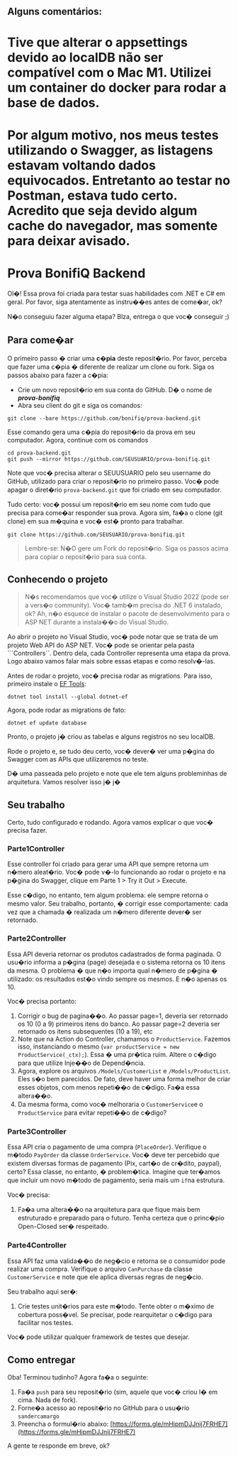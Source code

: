 ## Alguns comentários:

# Tive que alterar o appsettings devido ao localDB não ser compatível com o Mac M1. Utilizei um container do docker para rodar a base de dados.
# Por algum motivo, nos meus testes utilizando o Swagger, as listagens estavam voltando dados equivocados. Entretanto ao testar no Postman, estava tudo certo. Acredito que seja devido algum cache do navegador, mas somente para deixar avisado.

# Prova BonifiQ Backend
Ol�!
Essa prova foi criada para testar suas habilidades com .NET e C# em geral. 
Por favor, siga atentamente as instru��es antes de come�ar, ok?

N�o conseguiu fazer alguma etapa? Blza, entrega o que voc� conseguir ;)

## Para come�ar
O primeiro passo � criar uma **c�pia** deste reposit�rio. Por favor, perceba que fazer uma c�pia � diferente de realizar um clone ou fork. Siga os passos abaixo para fazer a c�pia:

- Crie um novo reposit�rio em sua conta do GitHub. D� o nome de ***prova-bonifiq***
- Abra seu client do git e siga os comandos:
```
git clone --bare https://github.com/bonifiq/prova-backend.git
```
Esse comando gera uma c�pia do reposit�rio da prova em seu computador. Agora, continue com os comandos
```
cd prova-backend.git
git push --mirror https://github.com/SEUSUARIO/prova-bonifiq.git
```
Note que voc� precisa alterar o SEUUSUARIO pelo seu username do GitHub, utilizado para criar o reposit�rio no primeiro passo.
Voc� pode apagar o diret�rio ```prova-backend.git``` que foi criado em seu computador.

Tudo certo: voc� possui um reposit�rio em seu nome com tudo que precisa para come�ar responder sua prova. Agora sim, fa�a o clone (git clone) em sua m�quina e voc� est� pronto para trabalhar.
```
git clone https://github.com/SEUSUARIO/prova-bonifiq.git
```

> Lembre-se: N�O gere um Fork do reposit�rio. Siga os passos acima para copiar o reposit�rio para sua conta.

## Conhecendo o projeto
> N�s recomendamos que voc� utilize o Visual Studio 2022 (pode ser a vers�o community). Voc� tamb�m precisa do .NET 6 instalado, ok?
Ah, n�o esquece de instalar o pacote de desenvolvimento para o ASP NET durante a instala��o do Visual Studio.

Ao abrir o projeto no Visual Studio, voc� pode notar que se trata de um projeto Web API do ASP NET.  Voc� pode se orientar pela pasta ```Controllers``. 
Dentro dela, cada Controller representa uma etapa da prova.  Logo abaixo vamos falar mais sobre essas etapas e como resolv�-las.

Antes de rodar o projeto, voc� precisa rodar as migrations. Para isso, primeiro instale o [EF Tools](https://learn.microsoft.com/en-us/ef/core/get-started/overview/install#get-the-entity-framework-core-tools):
```
dotnet tool install --global dotnet-ef
```
Agora, pode rodar as migrations de fato:
```
dotnet ef update database
``` 

Pronto, o projeto j� criou as tabelas e alguns registros no seu localDB. 


Rode o projeto e, se tudo deu certo, voc� dever� ver uma p�gina do Swagger com as APIs que utilizaremos no teste.

D� uma passeada pelo projeto e note que ele tem alguns probleminhas de arquitetura. Vamos resolver isso j� j�


## Seu trabalho
Certo, tudo configurado e rodando. Agora vamos explicar o que voc� precisa fazer.

### Parte1Controller
Esse controller foi criado para gerar uma API que sempre retorna um n�mero aleat�rio. 
Voc� pode v�-lo funcionando ao rodar o projeto e na p�gina do Swagger, clique em Parte 1 > Try it Out > Execute.

Esse c�digo, no entanto, tem algum problema: ele sempre retorna o mesmo valor.
Seu trabalho, portanto, � corrigir esse comportamente: cada vez que a chamada � realizada um n�mero diferente dever� ser retornado.

### Parte2Controller
Essa API deveria retornar os produtos cadastrados de forma paginada. O usu�rio informa a p�gina (page) desejada e o sistema retorna os 10 itens da mesma.
O problema � que n�o importa qual n�mero de p�gina � utilizado: os resultados est�o vindo sempre os mesmos. E n�o apenas os 10.

Voc� precisa portanto:
1. Corrigir o bug de pagina��o. Ao passar page=1, deveria ser retornado os 10 (0 a 9) primeiros itens do banco. Ao passar page=2 deveria ser retornado os itens subsequentes (10 a 19), etc
2. Note que na Action do Controller, chamamos o ```ProductService```. Fazemos isso, instanciando o mesmo (```var productService = new ProductService(_ctx);```). Essa � uma pr�tica ruim. Altere o c�digo para que utilize Inje��o de Depend�ncia.
3. Agora, explore os arquivos ```/Models/CustomerList``` e ```/Models/ProductList```. Eles s�o bem parecidos. De fato, deve haver uma forma melhor de criar esses objetos, com menos repeti��o de c�digo. Fa�a essa altera��o.
4. Da mesma forma, como voc� melhoraria o ```CustomerService```e o ```ProductService``` para evitar repeti��o de c�digo?

### Parte3Controller
Essa API cria o pagamento de uma compra (```PlaceOrder```). Verifique o m�todo ```PayOrder``` da classe ```OrderService```.
Voc� deve ter percebido que existem diversas formas de pagamento (Pix, cart�o de cr�dito, paypal), certo?
Essa classe, no entanto, � problem�tica. Imagine que ter�amos que incluir um novo m�todo de pagamento, seria mais um ```if```na estrutura.

Voc� precisa:
1. Fa�a uma altera��o na arquitetura para que fique mais bem estruturado e preparado para o futuro.
Tenha certeza que o princ�pio Open-Closed ser� respeitado.

### Parte4Controller
Essa API faz uma valida��o de neg�cio e retorna se o consumidor pode realizar uma compra.
Verifique o arquivo ```CanPurchase``` da classe ```CustomerService``` e note que ele aplica diversas regras de neg�cio.

Seu trabalho aqui ser�:
1. Crie testes unit�rios para este m�todo. Tente obter o m�ximo de cobertura poss�vel. Se precisar, pode rearquitetar o c�digo para facilitar nos testes.

Voc� pode utilizar qualquer framework de testes que desejar. 

## Como entregar
Oba! Terminou tudinho? Agora fa�a o seguinte:
1. Fa�a ```push``` para seu reposit�rio (sim, aquele que voc� criou l� em cima. Nada de fork).
2. Forne�a acesso ao reposit�rio no GitHub para o usu�rio ```sandercamargo```
2. Preencha o formul�rio abaixo:
[https://forms.gle/mHipmDJJnij7FRHE7](https://forms.gle/mHipmDJJnij7FRHE7)

A gente te responde em breve, ok?